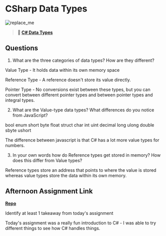# CSharp Data Types

![replace_me](https://codeworks.blob.core.windows.net/public/assets/img/illustrations/placeholder.svg)

> **📖 [C# Data Types](https://codeworksacademy.com/fs-student-guide/resources/wk10/01-CSharp-Generics)**

## Questions

1. What are the three categories of data types? How are they different?

Value Type - It holds data within its own memory space

Reference Type - A reference doesn't store its value directly.

Pointer Type - No conversions exist between these types, but you can convert between different pointer types and between pointer types and integral types. 

2. What are the Value-type data types? What differences do you notice from JavaScript?

bool      enum      short
byte      float     struct
char      int       uint
decimal   long      ulong
double    sbyte     ushort

The difference between javascript is that C# has a lot more value types for numbers. 

3. In your own words how do Reference types get stored in memory? How does this differ from Value types?

Reference types store an address that points to where the value is stored whereas value types store the data within its own memory. 



## Afternoon Assignment Link

**[Repo](https://github.com/Max-Ball/rockpaperscissors)**

Identify at least 1 takeaway from today's assignment

Today's assignment was a really fun introduction to C# - I was able to try different things to see how C# handles things. 
